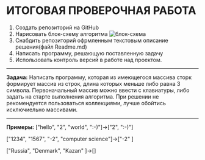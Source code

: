 # ИТОГОВАЯ ПРОВЕРОЧНАЯ РАБОТА
1. Создать репозиторий на GitHub
2. Нарисовать блок-схему алгоритма
![блок-схема](/finish_1_block/блоксхема.jpg)
3. Снабдить репозиторий офрмленным текстовым описание решения(файл Readme.md)
4. Написать программу, решающую поставленную задачу
5. Использовать контроль версий в работе над проектом.
---
**Задача:** Написать программу, которая из имеющегося массива сторк формирует массив из строк, длина которых меньше либо равна 3 символа. Первоначальный массив можно ввести с клавиатуры, либо задать на старте выполнения алгоритма. При решении не рекомендуется пользоваться коллекциями, лучше обойтись исключиельно массивами.

---
__Примеры:__
["hello", "2", "world", ":-)"]->["2", ":-)"]

["1234", "1567", "-2", "computer science"]->["-2" ]

["Russia", "Denmark", "Kazan" ]->[]
